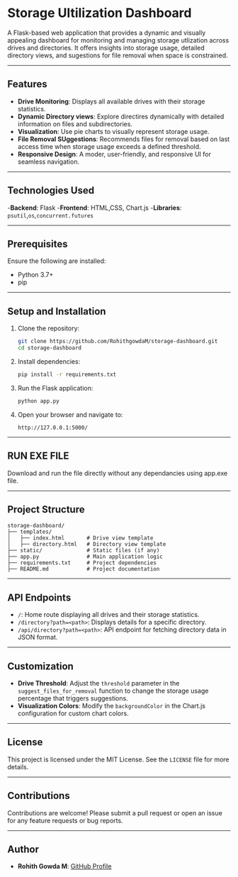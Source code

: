 # Storage Ultilization Dashboard

A Flask-based web application that provides a dynamic and visually appealing dashboard for monitoring and managing storage utlization across drives and directories. It offers insights into storage usage, detailed directory views, and sugestions for file removal when space is constrained.

---

## Features

- **Drive Monitoring**: Displays all available drives with their storage statistics.
- **Dynamic Directory views**: Explore directires dynamically with detailed information on files and subdirectories.
- **Visualization**: Use pie charts to visually represent storage usage.
- **File Removal SUggestions**: Recommends files for removal based on last access time when storage usage exceeds a defined threshold.
- **Responsive Design**: A moder, user-friendly, and responsive UI for seamless navigation.

---

## Technologies Used

-**Backend**: Flask
-**Frontend**: HTML,CSS, Chart.js
-**Libraries**: `psutil`,`os`,`concurrent.futures`

---

## Prerequisites
Ensure the following are installed:

- Python 3.7+
- pip

---

## Setup and Installation

1. Clone the repository:
   ```bash
   git clone https://github.com/RohithgowdaM/storage-dashboard.git
   cd storage-dashboard
   ```

2. Install dependencies:
   ```bash
   pip install -r requirements.txt
   ```

3. Run the Flask application:
   ```bash
   python app.py
   ```

4. Open your browser and navigate to:
   ```
   http://127.0.0.1:5000/
   ```

---

## RUN EXE FILE
Download and run the file directly without any dependancies using app.exe file.

---
## Project Structure

```
storage-dashboard/
├── templates/
│   ├── index.html       # Drive view template
│   ├── directory.html   # Directory view template
├── static/              # Static files (if any)
├── app.py               # Main application logic
├── requirements.txt     # Project dependencies
├── README.md            # Project documentation
```

---

## API Endpoints

- `/`: Home route displaying all drives and their storage statistics.
- `/directory?path=<path>`: Displays details for a specific directory.
- `/api/directory?path=<path>`: API endpoint for fetching directory data in JSON format.

---

## Customization

- **Drive Threshold**: Adjust the `threshold` parameter in the `suggest_files_for_removal` function to change the storage usage percentage that triggers suggestions.
- **Visualization Colors**: Modify the `backgroundColor` in the Chart.js configuration for custom chart colors.

---

## License

This project is licensed under the MIT License. See the `LICENSE` file for more details.

---

## Contributions

Contributions are welcome! Please submit a pull request or open an issue for any feature requests or bug reports.

---

## Author

- **Rohith Gowda M**: [GitHub Profile](https://github.com/RohithgowdaM)
